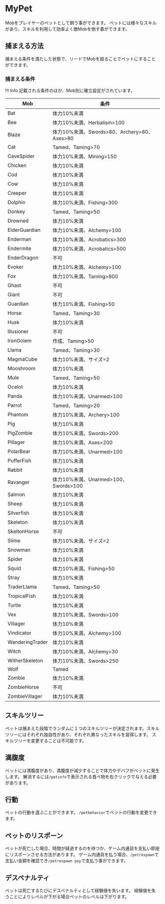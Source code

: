 # MyPet
Mobをプレイヤーのペットとして飼う事ができます。
ペットには様々なスキルがあり、スキルを利用して効率よく敵Mobを倒す事ができます。

## 捕まえる方法
捕まえる条件を満たした状態で、リードでMobを殴ることでペットにすることができます。

### 捕まえる条件
!!! Info
    記載される条件のほか、Mob別に確立設定がされています。

|       Mob       |                    条件                     |
| --------------- | ------------------------------------------- |
| Bat             | 体力10%未満                                 |
| Bee             | 体力10%未満、Herbalism>100                  |
| Blaze           | 体力10%未満、Swords>80、Archery>80、Axes>80 |
| Cat             | Tamed、Taming>70                            |
| CaveSpider      | 体力10%未満、Mining>150                     |
| Chicken         | 体力10%未満                                 |
| Cod             | 体力10%未満                                 |
| Cow             | 体力10%未満                                 |
| Creeper         | 体力10%未満                                 |
| Dolphin         | 体力10%未満、Fishing>300                    |
| Donkey          | Tamed、Taming>50                            |
| Drowned         | 体力10%未満                                 |
| ElderGuardian   | 体力10%未満、Alchemy>100                    |
| Enderman        | 体力10%未満、Acrobatics>300                 |
| Endermite       | 体力10%未満、Acrobatics>500                 |
| EnderDragon     | 不可                                        |
| Evoker          | 体力10%未満、Alchemy>100                    |
| Fox             | 体力10%未満、Taming>800                     |
| Ghast           | 不可                                        |
| Giant           | 不可                                        |
| Guardian        | 体力10%未満、Fishing>50                     |
| Horse           | Tamed、Taming>30                            |
| Husk            | 体力10%未満                                 |
| Illusioner      | 不可                                        |
| IronGolem       | 作成、Taming>50                             |
| Llama           | Tamed、Taming>30                            |
| MagmaCube       | 体力10%未満、サイズ=2                       |
| Mooshroom       | 体力10%未満                                 |
| Mule            | Tamed、Taming>50                            |
| Ocelot          | 体力10%未満                                 |
| Panda           | 体力10%未満、Unarmed>100                    |
| Parrot          | Tamed、Taming>20                            |
| Phantom         | 体力10%未満、Archery>100                    |
| Pig             | 体力10%未満                                 |
| PigZombie       | 体力10%未満、Swords>200                     |
| Pillager        | 体力10%未満、Axes>200                       |
| PolarBear       | 体力10%未満、Unarmed>100                    |
| PufferFish      | 体力10%未満                                 |
| Rabbit          | 体力10%未満                                 |
| Ravanger        | 体力10%未満、Unarmed>100、Swords>100        |
| Salmon          | 体力10%未満                                 |
| Sheep           | 体力10%未満                                 |
| Silverfish      | 体力10%未満                                 |
| Skeleton        | 体力10%未満                                 |
| SkeltonHorse    | 不可                                        |
| Slime           | 体力10%未満、サイズ=2                       |
| Snowman         | 体力10%未満                                 |
| Spider          | 体力10%未満                                 |
| Squid           | 体力10%未満、Fishing>50                     |
| Stray           | 体力10%未満                                 |
| TraderLlama     | Tamed、Taming>50                            |
| TropicalFish    | 体力10%未満                                 |
| Turtle          | 体力10%未満                                 |
| Vex             | 体力10%未満、Swords>100                     |
| Villager        | 体力10%未満                                 |
| Vindicator      | 体力10%未満、Alchemy>100                    |
| WanderingTrader | 体力10%未満                                 |
| Witch           | 体力10%未満、Alchemy>30                     |
| WitherSkeleton  | 体力10%未満、Swords>250                     |
| Wolf            | Tamed                                       |
| Zombie          | 体力10%未満                                 |
| ZombieHorse     | 不可                                        |
| ZombieVillager  | 体力10%未満                                 |

## スキルツリー
ペットは捕まえた段階でランダムに１つのスキルツリーが決定されます。スキルツリーにはそれぞれ独自性があり、それぞれ異なったスキルを習得します。
スキルツリーを変更することは不可能です。

## 満腹度
ペットには満腹度があり、満腹度が減少することで体力やデバフがペットに発生します。
解消するには`/petinfo`で表示される食べ物を右クリックで与える必要があります。

## 行動
ペットの行動を選ぶことができます。
`/petbehavior`でペットの行動を変更できます。

## ペットのリスポーン
ペットが死亡した場合、時間が経過するのを待つか、ゲーム内通貨を支払い即座にリスポーンさせる方法があります。
ゲーム内通貨を払う場合、`/petrespawn`で支払い金額を確認でき`/petrespawn pay`で支払う事ができます。

## デスペナルティ
ペットは死亡するたびにデスペナルティとして経験値を失います。
経験値を失うことによりレベルが下がる場合ペットのレベルは下がります。
